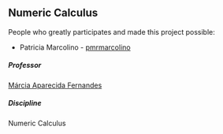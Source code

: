 ## Numeric Calculus

People who greatly participates and made this project possible:
 
 - Patricia Marcolino - [pmrmarcolino](https://github.com/pmrmarcolino)

##### Professor
[Márcia Aparecida Fernandes](http://www.portal.facom.ufu.br/node/18) 

##### Discipline

Numeric Calculus
